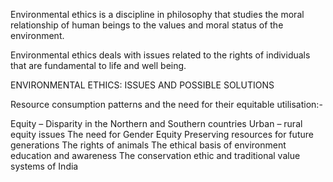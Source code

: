 Environmental ethics is a discipline in philosophy that studies the moral relationship of human
beings to the values and moral status of the environment.

Environmental ethics deals with issues related to the rights of individuals that are fundamental to life and well being.

ENVIRONMENTAL ETHICS: ISSUES AND POSSIBLE SOLUTIONS

Resource consumption patterns and the need for their equitable utilisation:-


Equity – Disparity in the Northern and Southern countries 
Urban – rural equity issues 
The need for Gender Equity 
Preserving resources for future generations 
The rights of animals 
The ethical basis of environment education and awareness 
The conservation ethic and traditional value systems of India
